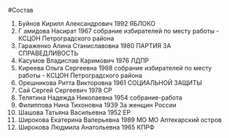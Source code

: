 #Состав
1. Буйнов Кирилл Александрович 1992 ЯБЛОКО
2. Г амидова Насират 1967 собрание избирателей по месту работы - КСЦОН Петроградского района
3. Гараженко Алина Станиславовна 1980 ПАРТИЯ ЗА СПРАВЕДЛИВОСТЬ
4. Касумов Владислав Каримович 1976 ЛДПР
5. Киреева Ольга Сергеевна 1988 собрание избирателей по месту работы - КСЦОН Петроградского района
6. Орешникова Ритта Викторовна 1961 СОЦИАЛЬНОЙ ЗАЩИТЫ
7. Сай Сергей Сергеевич 1978 СР
8. Телятина Надежда Николаевна 1954 собрание-работа
9. Филиппова Нина Тихоновна 1939 За женщин России
10. Шашова Татьяна Васильевна 1952 ЕР
11. Широкова Екатерина Валерьевна 1989 МО МО Аптекарский остров
12. Широкова Людмила Анатольевна 1965 КПРФ
